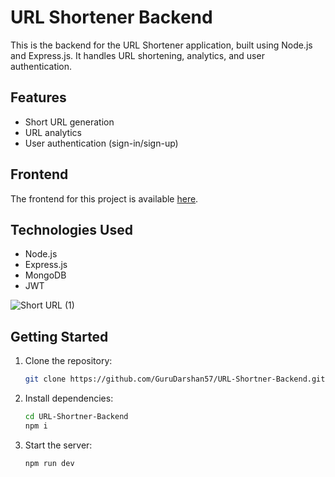 # URL Shortener Backend

This is the backend for the URL Shortener application, built using Node.js and Express.js. It handles URL shortening, analytics, and user authentication.

## Features

- Short URL generation
- URL analytics
- User authentication (sign-in/sign-up)

## Frontend

The frontend for this project is available [here](https://github.com/GuruDarshan57/URL-Shortner-Frontend).

## Technologies Used

- Node.js
- Express.js
- MongoDB
- JWT

![Short URL (1)](https://github.com/user-attachments/assets/3e6e42ce-a165-471f-8ed2-697e5f238c57)


## Getting Started

1. Clone the repository:
    ```bash
    git clone https://github.com/GuruDarshan57/URL-Shortner-Backend.git
    ```
2. Install dependencies:
    ```bash
    cd URL-Shortner-Backend
    npm i
    ```
3. Start the server:
    ```bash
    npm run dev
    ```
